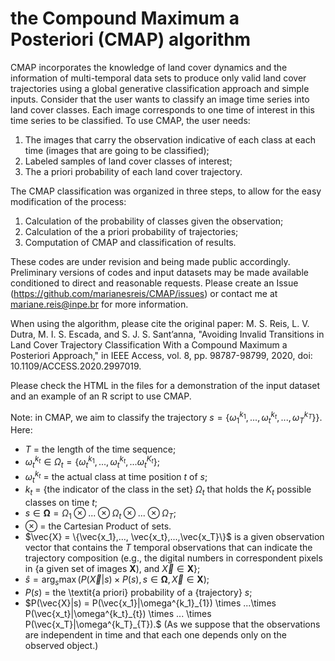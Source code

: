 # the Compound Maximum a Posteriori (CMAP) algorithm


CMAP incorporates the knowledge of land cover dynamics and the information of multi-temporal data sets to produce only valid land cover trajectories using a global generative classification approach and simple inputs. Consider that the user wants to classify an image time series into land cover classes. Each image corresponds to one time of interest in this time series to be classified. To use CMAP, the user needs:

1) The images that carry the observation indicative of each class at each time (images that are going to be classified);
2) Labeled samples of land cover classes of interest;
3) The a priori probability of each land cover trajectory.

The CMAP classification was organized in three steps, to allow for the easy modification of the process:

1) Calculation of the probability of classes given the observation;
2) Calculation of the a priori probability of trajectories;
3) Computation of CMAP and classification of results.

These codes are under revision and being made public accordingly. Preliminary versions of codes and input datasets may be made available conditioned to direct and reasonable requests. Please create an Issue (https://github.com/marianesreis/CMAP/issues) or contact me at mariane.reis@inpe.br for more information.

When using the algorithm, please cite the original paper:
M. S. Reis, L. V. Dutra, M. I. S. Escada, and S. J. S. Sant’anna, "Avoiding Invalid Transitions in Land Cover Trajectory Classification With a Compound Maximum a Posteriori Approach," in IEEE Access, vol. 8, pp. 98787-98799, 2020, doi: 10.1109/ACCESS.2020.2997019.

Please check the HTML in the files for a demonstration of the input dataset and an example of an R script to use CMAP.


Note: in CMAP, we aim to classify the trajectory $s=\{\omega^{k_1}_{1},..., \omega^{k_t}_{t},...,\omega^{k_T}_{T}\}$}. Here:

- $T$ = the length of the time sequence;
- $\omega^{k_t}_{t} \in \Omega_t = \{\omega^{k_1}_t, ..., \omega^{k_t}_{t},... \omega^{K_t}_{t} \}$;
- $\omega^{k_t}_t$ = the actual class at time position $t$ of $s$;
- $k_t$ = {the indicator of the class in the set} $\Omega_t$ that holds the $K_t$ possible classes on time $t$;
- $s\in \boldsymbol{\Omega} =\Omega_1 \otimes ... \otimes \Omega_t \otimes ... \otimes \Omega_T$;
- $\otimes$ = the Cartesian Product of sets.
- $\vec{X} = \{\vec{x_1},..., \vec{x_t},...,\vec{x_T}\}$ is a given observation vector that contains the $T$ temporal observations that can indicate the trajectory composition (e.g., the digital numbers in correspondent pixels in {a given set of images $\boldsymbol{X}$), and $\vec{X} \in \boldsymbol{X}$};
- $\hat{s} = \arg_s \max (P(\vec{X}|s) \times P(s), s \in \boldsymbol{\Omega}, \vec{X} \in \boldsymbol{X})$;
- $P(s)$ = the \textit{a priori} probability of a {trajectory} $s$;
- $P(\vec{X}|s) =  P(\vec{x_1}|\omega^{k_1}_{1}) \times ...\times P(\vec{x_t}|\omega^{k_t}_{t}) \times ... \times P(\vec{x_T}|\omega^{k_T}_{T}).$ 
(As we suppose that the observations are independent in time and that each one depends only on the observed object.)

